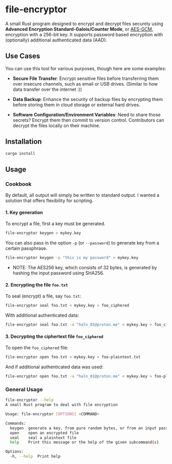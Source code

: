 # file-encryptor

A small Rust program designed to encrypt and decrypt files securely using **Advanced Encryption
Standard-Galois/Counter Mode**, or [AES-GCM](https://en.wikipedia.org/wiki/Galois/Counter_Mode),
encryption with a 256-bit key. It supports password based encryption with (optionally) additional
authenticated data (AAD).

## Use Cases

You can use this tool for various purposes, though here are some examples:

- **Secure File Transfer**: Encrypt sensitive files before transferring them over insecure
  channels, such as email or USB drives. (Similar to how data transfer over the internet :))

- **Data Backup**: Enhance the security of backup files by encrypting them before storing them in
  cloud storage or external hard drives.

- **Software Configuration/Environment Variables**: Need to share those secrets?
  Encrypt them then commit to version control. Contributors can decrypt the files locally on their
  machine.

## Installation

```sh
cargo install
```

## Usage

### Cookbook

By default, all output will simply be written to standard output. I wanted a solution that offers
flexibility for scripting.

#### 1. Key generation

To encrypt a file, first a key must be generated.

```sh
file-encryptor keygen > mykey.key
```

You can also pass in the option `-p` (or `--password`) to generate key from a certain passphrase.

```sh
file-encryptor keygen -p "this is my password" > mykey.key
```

- NOTE: The AES256 key, which consists of 32 bytes, is generated by hashing the input password using SHA256.

#### 2. Encrypting the file `foo.txt`

To seal (encrypt) a file, say `foo.txt`:

```sh
file-encryptor seal foo.txt < mykey.key > foo_ciphered
```

With additional authenticated data:

```sh
file-encryptor seal foo.txt -a "haln_01@proton.me" < mykey.key > foo_ciphered
```

#### 3. Decrypting the ciphertext file `foo_ciphered`

To open the `foo_ciphered` file:

```sh
file-encryptor open foo.txt < mykey.key > foo-plaintext.txt
```

And if additional authenticated data was used:

```sh
file-encryptor open foo.txt -a "haln_01@proton.me" < mykey.key > foo-plaintext.txt
```

### General Usage

```sh
file-encryptor --help
A small Rust program to deal with file encryption

Usage: file-encryptor [OPTIONS] <COMMAND>

Commands:
  keygen  generate a key, from pure random bytes, or from an input password
  open    open an encrypted file
  seal    seal a plaintext file
  help    Print this message or the help of the given subcommand(s)

Options:
  -h, --help  Print help
```

